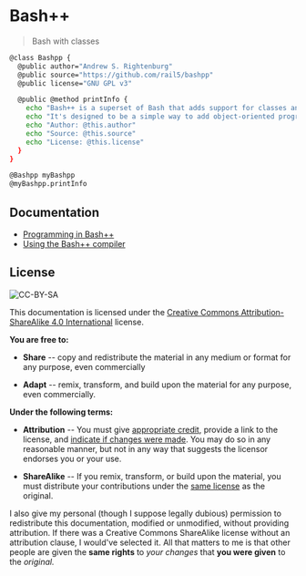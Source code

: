 # Bash++

> Bash with classes

```bash
@class Bashpp {
  @public author="Andrew S. Rightenburg"
  @public source="https://github.com/rail5/bashpp"
  @public license="GNU GPL v3"

  @public @method printInfo {
    echo "Bash++ is a superset of Bash that adds support for classes and objects."
    echo "It's designed to be a simple way to add object-oriented programming to Bash scripts."
    echo "Author: @this.author"
    echo "Source: @this.source"
    echo "License: @this.license"
  }
}

@Bashpp myBashpp
@myBashpp.printInfo
```

## Documentation

 - [Programming in Bash++](language.md)
 - [Using the Bash++ compiler](compiler.md)

## License

![CC-BY-SA](https://licensebuttons.net/l/by-sa/3.0/88x31.png)

This documentation is licensed under the [Creative Commons Attribution-ShareAlike 4.0 International](https://creativecommons.org/licenses/by-sa/4.0/) license.

**You are free to:**

 - **Share** -- copy and redistribute the material in any medium or format for any purpose, even commercially

 - **Adapt** -- remix, transform, and build upon the material for any purpose, even commercially.

**Under the following terms:**

 - **Attribution** -- You must give [appropriate credit](https://creativecommons.org/licenses/by-sa/4.0/#ref-appropriate-credit), provide a link to the license, and [indicate if changes were made](https://creativecommons.org/licenses/by-sa/4.0/#ref-indicate-changes). You may do so in any reasonable manner, but not in any way that suggests the licensor endorses you or your use.

 - **ShareAlike** -- If you remix, transform, or build upon the material, you must distribute your contributions under the [same license](https://creativecommons.org/licenses/by-sa/4.0/#ref-same-license) as the original.

I also give my personal (though I suppose legally dubious) permission to redistribute this documentation, modified or unmodified, without providing attribution. If there was a Creative Commons ShareAlike license without an attribution clause, I would've selected it. All that matters to me is that other people are given the **same rights** to *your changes* that **you were given** to the *original.*
